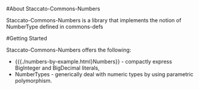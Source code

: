 #About Staccato-Commons-Numbers 
 
 Staccato-Commons-Numbers is a library that implements the notion of NumberType defined in commons-defs  
 
#Getting Started

 Staccato-Commons-Numbers offers the following:
  * {{{./numbers-by-example.html}Numbers}} - compactly express BigInteger and BigDecimal literals, 
  * NumberTypes - generically deal with numeric types by using parametric polymorphism.


